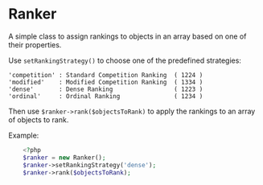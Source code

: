 # Ranker
A simple class to assign rankings to objects in an array based on one of their properties.

Use `setRankingStrategy()` to choose one of the predefined strategies:

```
'competition' : Standard Competition Ranking  ( 1224 )
'modified'    : Modified Competition Ranking  ( 1334 )
'dense'       : Dense Ranking                 ( 1223 )
'ordinal'     : Ordinal Ranking               ( 1234 )
```

   
Then use `$ranker->rank($objectsToRank)` to apply the rankings to an array of objects to rank.

Example:  
```php
    <?php
    $ranker = new Ranker();
    $ranker->setRankingStrategy('dense');
    $ranker->rank($objectsToRank);  
```